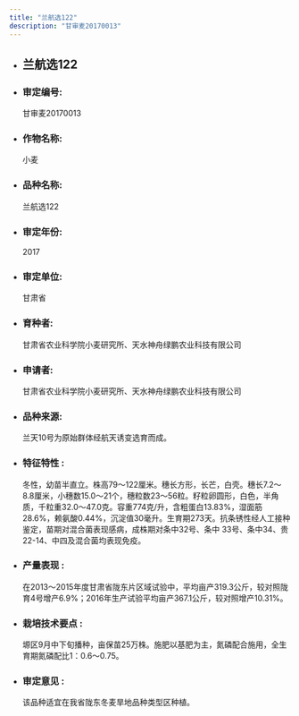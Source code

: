 ```yaml
---
title: "兰航选122"
description: "甘审麦20170013"
---
```

* ## 兰航选122
* ###  审定编号:  
   甘审麦20170013

*  ### 作物名称:  
   小麦

*   ###  品种名称: 
    兰航选122

*   ### 审定年份: 
    2017

*   ### 审定单位:  
    甘肃省

*   ### 育种者:  
    甘肃省农业科学院小麦研究所、天水神舟绿鹏农业科技有限公司

*   ### 申请者:  
    甘肃省农业科学院小麦研究所、天水神舟绿鹏农业科技有限公司

*   ### 品种来源:  
    兰天10号为原始群体经航天诱变选育而成。

*   ### 特征特性 : 
    冬性，幼苗半直立。株高79～122厘米。穗长方形，长芒，白壳。穗长7.2～8.8厘米，小穗数15.0～21个，穗粒数23～56粒。籽粒卵圆形，白色，半角质，千粒重32.0～47.0克。容重774克/升，含粗蛋白13.83%，湿面筋28.6%，赖氨酸0.44%，沉淀值30毫升。生育期273天。抗条锈性经人工接种鉴定，苗期对混合菌表现感病，成株期对条中32号、条中 33号、条中34、贵22-14、中四及混合菌均表现免疫。

*   ### 产量表现 : 
    在2013～2015年度甘肃省陇东片区域试验中，平均亩产319.3公斤，较对照陇育4号增产6.9%；2016年生产试验平均亩产367.1公斤，较对照增产10.31%。

*   ### 栽培技术要点 : 
    塬区9月中下旬播种，亩保苗25万株。施肥以基肥为主，氮磷配合施用，全生育期氮磷配比1：0.6～0.75。

*   ### 审定意见 : 
    该品种适宜在我省陇东冬麦旱地品种类型区种植。
